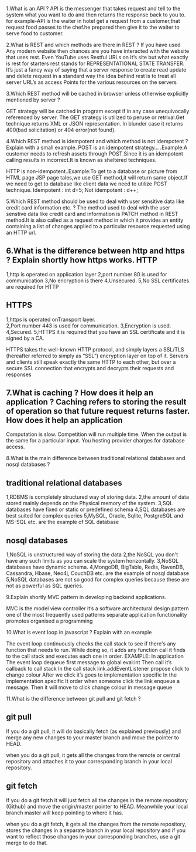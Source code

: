 1.What is an API ?
API is the messenger  that takes request and tell to  the system what you want to do and then returns the response back to you to.
for example-API is the waiter in hotel get a request from a customer,that request food passes to the chef.he prepared then give it to the waiter to serve food to customer. 

2.What is REST and which methods are there in REST ?
If you have used Any modern website then chances are you have interacted with the website that uses rest. 
Even YouTube uses Restful URLs on It’s site but what exactly is rest for starters rest stands for REPRESENTATIONAL STATE TRANSFER.
It’s just a fancy way of saying that a server response to create read update and delete request in a standard way the idea behind rest is to treat all server URL‘s as access Points for the various resources on the servers

3.Which REST method will be cached in browser unless otherwise explicitly mentioned by
server ?

GET strategy will be catched in program except if in any case unequivocally referenced by server.
The GET strategy is utilized to peruse or retrival.Get technique returns XML or JSON representation.
In blunder case it returns 400(bad solicitation) or 404 error(not found).

4.Which REST method is idempotent and which method is not idempotent ? Explain with a
small example.
POST is an idempotent strategy… .Example:A customer needs to refresh assets through POST.Since it is an idempotent calling results in incorrect.It is known as sheltered techniques.

HTTP is non-idempotent..Example:To get to a database or picture from HTML page JSP page tales,we use GET method,it will return same object.If we need to get to database like client data we need to utilize POST technique.
Idempotent :
int d=5;
Not idempotent  :
d++;

5.Which REST method should be used to deal with user sensitive data like credit card
information etc. ?
The method used to deal with the user senstive data like credit card and information is PATCH method in REST method.It is also called as a request method in which it provides an entity containing a 
list of changes applied to a particular resource requested using an HTTP url.

6.What is the difference between http and https ? Explain shortly how https works.
HTTP
----------------------- 
1,http is operated on application layer
2,port number 80 is used for communication
3,No encryption is there
4,Unsecured.
5,No SSL certificates are required for HTTP

HTTPS
------------------------
1,https is operated onTransport layer.               
2,Port number 443 is used for communication.
3,Encryption is used.
4,Secured.
5,HTTPS it is required that you have an SSL certificate and it is signed by a CA.

HTTPS takes the well-known HTTP protocol, and simply layers a SSL/TLS (hereafter referred to simply as “SSL”) encryption layer on top of it.
Servers and clients still speak exactly the same HTTP to each other, but over a secure SSL connection that encrypts and decrypts their requests and responses

7.What is caching ? How does it help an application ?
Caching refers to storing the result of operation so that future request returns faster.
How does it help an application
--------------------------------
Computation is slow.
Competition will run multiple time.
When the output is the same for a particular input.
You hosting provider charges for database access.

8.What is the main difference between traditional relational databases and nosql databases ?

traditional relational databases
----------------------------------------
1,RDBMS is completely structured way of storing data.
2,the amount of data stored mainly depends on the Physical memory of the system.
3,SQL databases have fixed or static or predefined schema
4,SQL databases are best suited for complex queries
5,MySQL, Oracle, Sqlite, PostgreSQL and MS-SQL etc. are the example of SQL database

nosql databases
-----------------------------------------
1,NoSQL is unstructured way of storing the data
2,the NoSQL you don't have any such limits as you can scale the system horizontally.
3,NoSQL databases have dynamic schema.
4,MongoDB, BigTable, Redis, RavenDB, Cassandra, Hbase, Neo4j, CouchDB etc. are the example of nosql database
5,NoSQL databases are not so good for complex queries because these are not as powerful as SQL queries.

9.Explain shortly MVC pattern in developing backend applications.

MVC is the model view controller it’s a software architectural design pattern one of the most frequently used patterns 
separate application functionality promotes organised a programming

10.What is event loop in javascript ? Explain with an example

The event loop continuously checks the call stack to see if there's any function that needs to run.
While doing so, it adds any function call it finds to the call stack and executes each one in order.
EXAMPLE:
In application The event loop dequeue first message to global eval:int
Then   call it’s callback to call stack
In the call stack  link.addEventListener propose click to change colour
After we click it’s goes to implementation  specific
In the implementation specific It order when someone click the link enqueue a message.
Then it will move to click change colour in message queue

11.What is the difference between git pull and git fetch ?

git pull
---------------------------------
If you do a git pull, 
it will do basically fetch (as explained previously) and merge any new changes to your master branch and move the pointer to HEAD.

when you do a git pull, it gets all the changes from the remote or central repository and attaches it to your corresponding branch in your local repository.

git fetch
-------------------------------------------
If you do a git fetch it will just fetch all the changes in the remote repository (Github) and move the origin/master pointer to HEAD. 
Meanwhile your local branch master will keep pointing to where it has.

when you do a git fetch, it gets all the changes from the remote repository, stores the changes in a separate branch in your local repository 
and if you want to reflect those changes in your corresponding branches, use a git merge to do that.